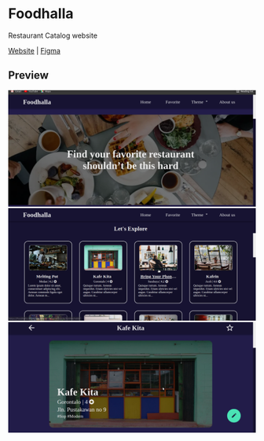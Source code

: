 # Foodhalla

Restaurant Catalog website

[Website](https://foodhalla.netlify.app/#home) | [Figma](https://www.figma.com/file/XGVWT97ce0jVRQ0LXuLxdD/FoodHalla?node-id=0%3A1&t=TeShY2R1N8b4F8gW-1e)

## Preview

<img src="dist/img/foodhalla-preview.png" alt="Foodhalla Preview" />

<img src="dist/img/foodhalla-resto-list.png" alt="Foodhalla Resto List" />

<img src="dist/img/foodhalla-resto-detail.png" alt="Foodhalla Resto Detail" />
